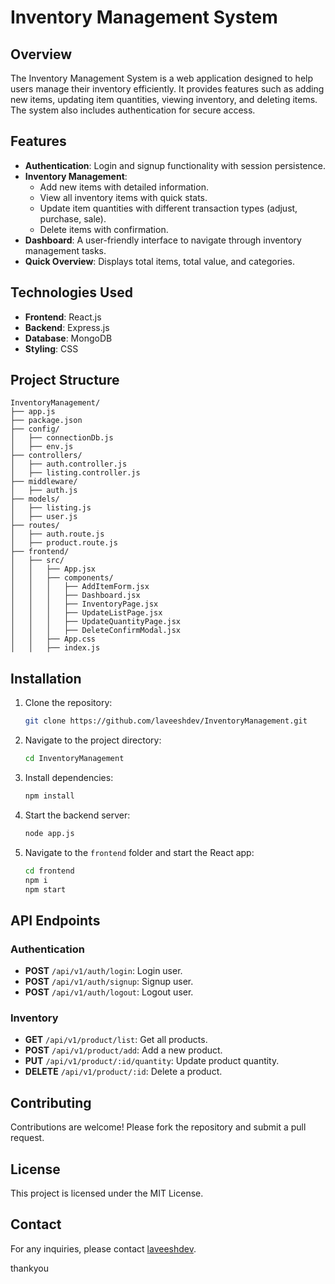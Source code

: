 # Inventory Management System

## Overview

The Inventory Management System is a web application designed to help users manage their inventory efficiently. It provides features such as adding new items, updating item quantities, viewing inventory, and deleting items. The system also includes authentication for secure access.

## Features

- **Authentication**: Login and signup functionality with session persistence.
- **Inventory Management**:
  - Add new items with detailed information.
  - View all inventory items with quick stats.
  - Update item quantities with different transaction types (adjust, purchase, sale).
  - Delete items with confirmation.
- **Dashboard**: A user-friendly interface to navigate through inventory management tasks.
- **Quick Overview**: Displays total items, total value, and categories.

## Technologies Used

- **Frontend**: React.js
- **Backend**: Express.js
- **Database**: MongoDB
- **Styling**: CSS

## Project Structure

```
InventoryManagement/
├── app.js
├── package.json
├── config/
│   ├── connectionDb.js
│   ├── env.js
├── controllers/
│   ├── auth.controller.js
│   ├── listing.controller.js
├── middleware/
│   ├── auth.js
├── models/
│   ├── listing.js
│   ├── user.js
├── routes/
│   ├── auth.route.js
│   ├── product.route.js
├── frontend/
│   ├── src/
│   │   ├── App.jsx
│   │   ├── components/
│   │   │   ├── AddItemForm.jsx
│   │   │   ├── Dashboard.jsx
│   │   │   ├── InventoryPage.jsx
│   │   │   ├── UpdateListPage.jsx
│   │   │   ├── UpdateQuantityPage.jsx
│   │   │   ├── DeleteConfirmModal.jsx
│   │   ├── App.css
│   │   ├── index.js
```

## Installation

1. Clone the repository:
   ```bash
   git clone https://github.com/laveeshdev/InventoryManagement.git
   ```
2. Navigate to the project directory:
   ```bash
   cd InventoryManagement
   ```
3. Install dependencies:
   ```bash
   npm install
   ```
4. Start the backend server:
   ```bash
   node app.js
   ```
5. Navigate to the `frontend` folder and start the React app:
   ```bash
   cd frontend
   npm i
   npm start
   ```

## API Endpoints

### Authentication

- **POST** `/api/v1/auth/login`: Login user.
- **POST** `/api/v1/auth/signup`: Signup user.
- **POST** `/api/v1/auth/logout`: Logout user.

### Inventory

- **GET** `/api/v1/product/list`: Get all products.
- **POST** `/api/v1/product/add`: Add a new product.
- **PUT** `/api/v1/product/:id/quantity`: Update product quantity.
- **DELETE** `/api/v1/product/:id`: Delete a product.

## Contributing

Contributions are welcome! Please fork the repository and submit a pull request.

## License

This project is licensed under the MIT License.

## Contact

For any inquiries, please contact [laveeshdev](https://github.com/laveeshdev).

thankyou
